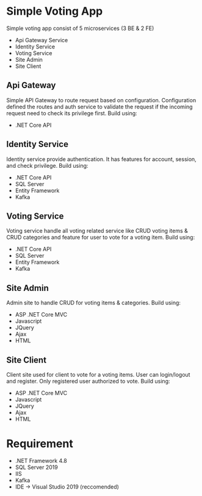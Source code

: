 # Simple Voting App

Simple voting app consist of 5 microservices (3 BE & 2 FE)
- Api Gateway Service
- Identity Service
- Voting Service
- Site Admin
- Site Client

## Api Gateway
Simple API Gateway to route request based on configuration. Configuration defined the routes and auth service to validate the request if the incoming request need to check its privilege first.
Build using:
- .NET Core API

## Identity Service
Identity service provide authentication. It has features for account, session, and check privilege.
Build using:
- .NET Core API
- SQL Server
- Entity Framework
- Kafka

## Voting Service
Voting service handle all voting related service like CRUD voting items & CRUD categories and feature for user to vote for a voting item.
Build using:
- .NET Core API
- SQL Server
- Entity Framework
- Kafka

## Site Admin
Admin site to handle CRUD for voting items & categories.
Build using:
- ASP .NET Core MVC
- Javascript
- JQuery
- Ajax
- HTML

## Site Client
Client site used for client to vote for a voting items. User can login/logout and register. Only registered user authorized to vote.
Build using:
- ASP .NET Core MVC
- Javascript
- JQuery
- Ajax
- HTML


# Requirement
- .NET Framework 4.8
- SQL Server 2019
- IIS
- Kafka
- IDE -> Visual Studio 2019 (reccomended)
